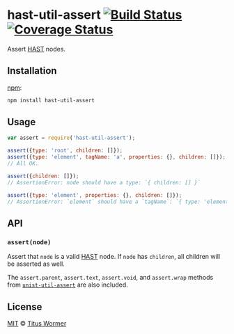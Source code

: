 # hast-util-assert [![Build Status][travis-badge]][travis] [![Coverage Status][codecov-badge]][codecov]

Assert [HAST][] nodes.

## Installation

[npm][]:

```bash
npm install hast-util-assert
```

## Usage

```javascript
var assert = require('hast-util-assert');

assert({type: 'root', children: []});
assert({type: 'element', tagName: 'a', properties: {}, children: []});
// All OK.

assert({children: []});
// AssertionError: node should have a type: `{ children: [] }`

assert({type: 'element', properties: {}, children: []});
// AssertionError: `element` should have a `tagName`: `{ type: 'element', properties: {}, children: [] }`
```

## API

### `assert(node)`

Assert that `node` is a valid [HAST][] node.  If `node` has `children`,
all children will be asserted as well.

The `assert.parent`, `assert.text`, `assert.void`, and `assert.wrap`
methods from [`unist-util-assert`][unist-util-assert] are also included.

## License

[MIT][license] © [Titus Wormer][author]

<!-- Definitions -->

[travis-badge]: https://img.shields.io/travis/syntax-tree/hast-util-assert.svg

[travis]: https://travis-ci.org/syntax-tree/hast-util-assert

[codecov-badge]: https://img.shields.io/codecov/c/github/syntax-tree/hast-util-assert.svg

[codecov]: https://codecov.io/github/syntax-tree/hast-util-assert

[npm]: https://docs.npmjs.com/cli/install

[license]: LICENSE

[author]: http://wooorm.com

[hast]: https://github.com/syntax-tree/hast

[unist-util-assert]: https://github.com/syntax-tree/unist-util-assert
